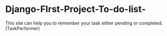 # Django-FIrst-Project-To-do-list-
This site can help you to remember your task either pending or completed.(TaskPerformer)
